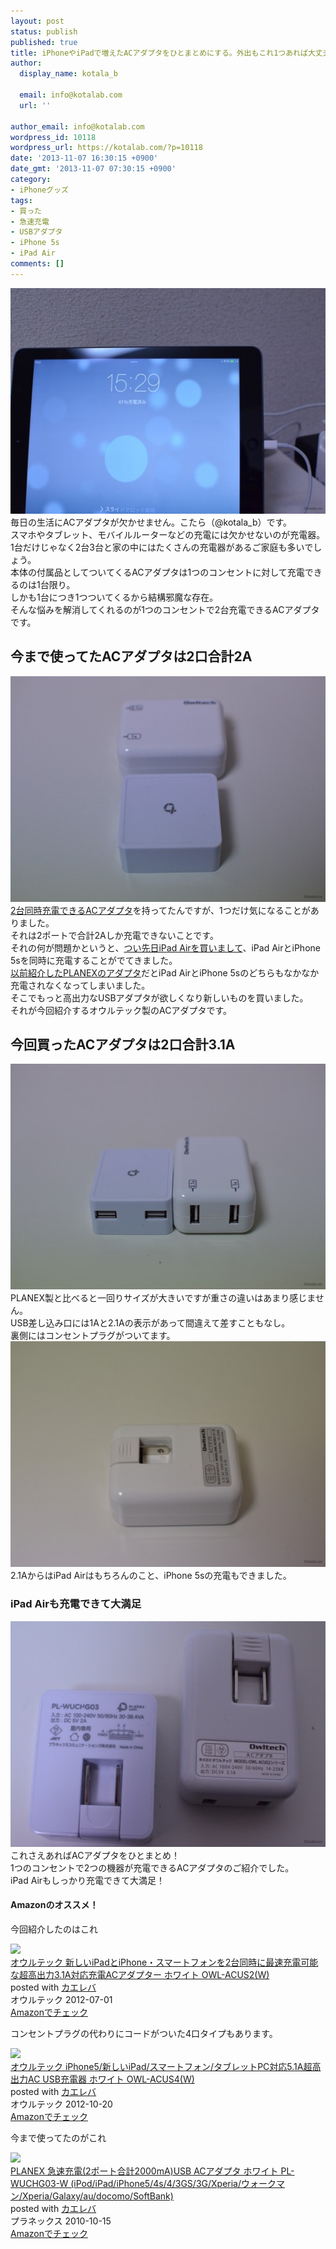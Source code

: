 ```yaml
---
layout: post
status: publish
published: true
title: iPhoneやiPadで増えたACアダプタをひとまとめにする。外出もこれ1つあれば大丈夫！
author:
  display_name: kotala_b

  email: info@kotalab.com
  url: ''

author_email: info@kotalab.com
wordpress_id: 10118
wordpress_url: https://kotalab.com/?p=10118
date: '2013-11-07 16:30:15 +0900'
date_gmt: '2013-11-07 07:30:15 +0900'
category:
- iPhoneグッズ
tags:
- 買った
- 急速充電
- USBアダプタ
- iPhone 5s
- iPad Air
comments: []
---
```

<p><img src="/wp-content/uploads/acus2t2portadapter_131107_01-546x361.jpg" alt="acus2t2portadapter_131107_01" width="546" height="361" class="alignnone size-large wp-image-10124" /><br />
毎日の生活にACアダプタが欠かせません。こたら（@kotala_b）です。<br />
スマホやタブレット、モバイルルーターなどの充電には欠かせないのが充電器。<br />
1台だけじゃなく2台3台と家の中にはたくさんの充電器があるご家庭も多いでしょう。<br />
本体の付属品としてついてくるACアダプタは1つのコンセントに対して充電できるのは1台限り。<br />
しかも1台につき1つついてくるから結構邪魔な存在。<br />
そんな悩みを解消してくれるのが1つのコンセントで2台充電できるACアダプタです。<br />
</p>
<!--more-->
<h2>今まで使ってたACアダプタは2口合計2A</h2>
<p><img src="/wp-content/uploads/acus2t2portadapter_131107_03-546x361.jpg" alt="acus2t2portadapter_131107_03" width="546" height="361" class="alignnone size-large wp-image-10125" /><br />
<a href="/usb-2port-adapter" title="1つのコンセントから2台を同時充電！外出時に便利な2ポートUSBアダプタを購入！" target="_blank">2台同時充電できるACアダプタ</a>を持ってたんですが、1つだけ気になることがありました。<br />
それは2ポートで合計2Aしか充電できないことです。<br />
それの何が問題かというと、<a href="/buy-ipad-air" title="iPad Airを発売日の夕方購入！意外な穴場！？で並ばずにたったの5分でWi-Fi版が買えた！" target="_blank">つい先日iPad Airを買いまして</a>、iPad AirとiPhone 5sを同時に充電することがでてきました。<br />
<a href="/usb-2port-adapter" title="1つのコンセントから2台を同時充電！外出時に便利な2ポートUSBアダプタを購入！" target="_blank">以前紹介したPLANEXのアダプタ</a>だとiPad AirとiPhone 5sのどちらもなかなか充電されなくなってしまいました。<br />
そこでもっと高出力なUSBアダプタが欲しくなり新しいものを買いました。<br />
それが今回紹介するオウルテック製のACアダプタです。</p>
<h2>今回買ったACアダプタは2口合計3.1A</h2>
<p><img src="/wp-content/uploads/acus2t2portadapter_131107_04-546x361.jpg" alt="acus2t2portadapter_131107_04" width="546" height="361" class="alignnone size-large wp-image-10123" /><br />
PLANEX製と比べると一回りサイズが大きいですが重さの違いはあまり感じません。<br />
USB差し込み口には1Aと2.1Aの表示があって間違えて差すこともなし。<br />
裏側にはコンセントプラグがついてます。<br />
<img src="/wp-content/uploads/acus2t2portadapter_131107_02-546x361.jpg" alt="acus2t2portadapter_131107_02" width="546" height="361" class="alignnone size-large wp-image-10121" /><br />
2.1AからはiPad Airはもちろんのこと、iPhone 5sの充電もできました。</p>
<h3>iPad Airも充電できて大満足</h3>
<p><img src="/wp-content/uploads/acus2t2portadapter_131107_05-546x361.jpg" alt="acus2t2portadapter_131107_05" width="546" height="361" class="alignnone size-large wp-image-10122" /><br />
これさえあればACアダプタをひとまとめ！<br />
1つのコンセントで2つの機器が充電できるACアダプタのご紹介でした。<br />
iPad Airもしっかり充電できて大満足！</p>
<h4 class="aam">Amazonのオススメ！</h4>
<p>今回紹介したのはこれ</p>
<div class="kaerebalink-box">
<div class="kaerebalink-image"><a href="https://www.amazon.co.jp/exec/obidos/ASIN/B0089HZVR8/same-22/ref=nosim/" rel="nofollow" target="_blank"><img src="https://images-fe.ssl-images-amazon.com/images/I/3153zdNEuCL._SL160_.jpg" style="border: none;" /></a></div>
<div class="kaerebalink-info">
<div class="kaerebalink-name"><a href="https://www.amazon.co.jp/exec/obidos/ASIN/B0089HZVR8/same-22/ref=nosim/" rel="nofollow" target="_blank">オウルテック 新しいiPadとiPhone・スマートフォンを2台同時に最速充電可能な超高出力3.1A対応充電ACアダプター ホワイト OWL-ACUS2(W)</a>
<div class="kaerebalink-powered-date">posted with <a href="https://kaereba.com" rel="nofollow" target="_blank">カエレバ</a></div>
</div>
<div class="kaerebalink-detail"> オウルテック 2012-07-01    </div>
<div class="kaerebalink-link1">
<div class="shoplinkamazon"><a href="https://www.amazon.co.jp/gp/search?keywords=%83I%83E%83%8B%83e%83b%83N%20%92%B4%8D%82%8Fo%97%CD3.1A%91%CE%89%9E%8F%5B%93dAC%83A%83_%83v%83%5E%81%5B&__mk_ja_JP=%83J%83%5E%83J%83i&tag=same-22" rel="nofollow" target="_blank" title="アマゾン" >Amazonでチェック</a></div>
</div>
</div>
<div class="booklink-footer"></div>
</div>
<p>コンセントプラグの代わりにコードがついた4口タイプもあります。</p>
<div class="kaerebalink-box">
<div class="kaerebalink-image"><a href="https://www.amazon.co.jp/exec/obidos/ASIN/B009QVIGNC/same-22/ref=nosim/" rel="nofollow" target="_blank"><img src="https://images-fe.ssl-images-amazon.com/images/I/31q-b6ZT7FL._SL160_.jpg" style="border: none;" /></a></div>
<div class="kaerebalink-info">
<div class="kaerebalink-name"><a href="https://www.amazon.co.jp/exec/obidos/ASIN/B009QVIGNC/same-22/ref=nosim/" rel="nofollow" target="_blank">オウルテック iPhone5/新しいiPad/スマートフォン/タブレットPC対応5.1A超高出力AC USB充電器 ホワイト OWL-ACUS4(W)</a>
<div class="kaerebalink-powered-date">posted with <a href="https://kaereba.com" rel="nofollow" target="_blank">カエレバ</a></div>
</div>
<div class="kaerebalink-detail"> オウルテック 2012-10-20    </div>
<div class="kaerebalink-link1">
<div class="shoplinkamazon"><a href="https://www.amazon.co.jp/gp/search?keywords=iPhone5%20%83I%83E%83%8B%83e%83b%83N&__mk_ja_JP=%83J%83%5E%83J%83i&tag=same-22" rel="nofollow" target="_blank" title="アマゾン" >Amazonでチェック</a></div>
</div>
</div>
<div class="booklink-footer"></div>
</div>
<p>今まで使ってたのがこれ</p>
<div class="kaerebalink-box">
<div class="kaerebalink-image"><a href="https://www.amazon.co.jp/exec/obidos/ASIN/B0043BX03Q/same-22/ref=nosim/" rel="nofollow" target="_blank"><img src="https://images-fe.ssl-images-amazon.com/images/I/31c-qkZHAhL._SL160_.jpg" style="border: none;" /></a></div>
<div class="kaerebalink-info">
<div class="kaerebalink-name"><a href="https://www.amazon.co.jp/exec/obidos/ASIN/B0043BX03Q/same-22/ref=nosim/" rel="nofollow" target="_blank">PLANEX 急速充電(2ポート合計2000mA)USB ACアダプタ ホワイト PL-WUCHG03-W (iPod/iPad/iPhone5/4s/4/3GS/3G/Xperia/ウォークマン/Xperia/Galaxy/au/docomo/SoftBank)</a>
<div class="kaerebalink-powered-date">posted with <a href="https://kaereba.com" rel="nofollow" target="_blank">カエレバ</a></div>
</div>
<div class="kaerebalink-detail"> プラネックス 2010-10-15    </div>
<div class="kaerebalink-link1">
<div class="shoplinkamazon"><a href="https://www.amazon.co.jp/gp/search?keywords=G%2F3GS%2F4&__mk_ja_JP=%83J%83%5E%83J%83i&tag=same-22" rel="nofollow" target="_blank" title="アマゾン" >Amazonでチェック</a></div>
</div>
</div>
<div class="booklink-footer"></div>
</div>

